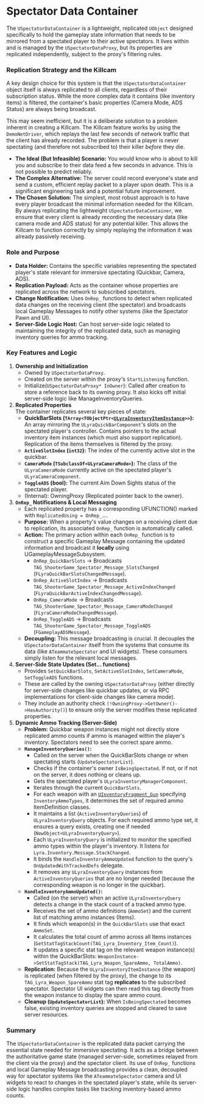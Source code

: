 # Spectator Data Container

The `USpectatorDataContainer` is a lightweight, replicated `UObject` designed specifically to hold the gameplay state information that needs to be mirrored from a spectated player to their active spectators. It lives within and is managed by the `USpectatorDataProxy`, but its properties are replicated independently, subject to the proxy's filtering rules.

### **Replication Strategy and the Killcam**

A key design choice for this system is that the `USpectatorDataContainer` object itself is always replicated to all clients, regardless of their subscription status. While the more complex data it contains (like inventory items) is filtered, the container's basic properties (Camera Mode, ADS Status) are always being broadcast.

This may seem inefficient, but it is a deliberate solution to a problem inherent in creating a Killcam. The Killcam feature works by using the `DemoNetDriver`, which replays the last few seconds of network traffic that the client has already recorded. The problem is that a player is never spectating (and therefore not subscribed to) their killer _before_ they die.

* **The Ideal (But Infeasible) Scenario:** You would know who is about to kill you and subscribe to their data feed a few seconds in advance. This is not possible to predict reliably.
* **The Complex Alternative:** The server could record everyone's state and send a custom, efficient replay packet to a player upon death. This is a significant engineering task and a potential future improvement.
* **The Chosen Solution:** The simplest, most robust approach is to have every player broadcast the minimal information needed for the Killcam. By always replicating the lightweight `USpectatorDataContainer`, we ensure that every client is already recording the necessary data (like camera mode and ADS status) for any potential killer. This allows the Killcam to function correctly by simply replaying the information it was already passively receiving.

### Role and Purpose

* **Data Holder:** Contains the specific variables representing the spectated player's state relevant for immersive spectating (Quickbar, Camera, ADS).
* **Replication Payload:** Acts as the container whose properties are replicated across the network to subscribed spectators.
* **Change Notification:** Uses `OnRep_` functions to detect when replicated data changes on the receiving client (the spectator) and broadcasts local Gameplay Messages to notify other systems (like the Spectator Pawn and UI).
* **Server-Side Logic Host:** Can host server-side logic related to maintaining the integrity of the replicated data, such as managing inventory queries for ammo tracking.

### Key Features and Logic

1. **Ownership and Initialization**
   * Owned by `USpectatorDataProxy`.
   * Created on the server within the proxy's `StartListening` function.
   * Initialize(`USpectatorDataProxy* InOwner`): Called after creation to store a reference back to its owning proxy. It also kicks off initial server-side logic like ManageInventoryQueries.
2. **Replicated Properties**\
   The container replicates several key pieces of state:
   * **QuickBarSlots (`TArray<TObjectPtr<`**[**`ULyraInventoryItemInstance`**](../../../../base-lyra-modified/items/items-and-fragments/item-instance.md)**`>>`):** An array mirroring the `ULyraQuickBarComponent`'s slots on the spectated player's controller. Contains pointers to the actual inventory item instances (which must also support replication). Replication of the items themselves is filtered by the proxy.
   * **`ActiveSlotIndex` (`int32`):** The index of the currently active slot in the quickbar.
   * **`CameraMode` (`TSubclassOf<ULyraCameraMode>`):** The class of the `ULyraCameraMode` currently active on the spectated player's `ULyraCameraComponent`.
   * **`ToggleADS` (bool):** The current Aim Down Sights status of the spectated player.
   * (Internal): OwningProxy (Replicated pointer back to the owner).
3. **`OnRep_` Notifications & Local Messaging**
   * Each replicated property has a corresponding UFUNCTION() marked with `ReplicatedUsing = OnRep_`....
   * **Purpose:** When a property's value changes on a receiving client due to replication, its associated `OnRep_` function is automatically called.
   * **Action:** The primary action within each `OnRep_` function is to construct a specific Gameplay Message containing the updated information and broadcast it **locally** using UGameplayMessageSubsystem.
     * `OnRep_QuickBarSlots` -> Broadcasts `TAG_ShooterGame_Spectator_Message_SlotsChanged` (`FLyraQuickBarSlotsChangedMessage`).
     * `OnRep_ActiveSlotIndex` -> Broadcasts `TAG_ShooterGame_Spectator_Message_ActiveIndexChanged` (`FLyraQuickBarActiveIndexChangedMessage`).
     * `OnRep_CameraMode` -> Broadcasts `TAG_ShooterGame_Spectator_Message_CameraModeChanged` (`FLyraCameraModeChangedMessage`).
     * `OnRep_ToggleADS` -> Broadcasts `TAG_ShooterGame_Spectator_Message_ToggleADS` (`FGameplayADSMessage`).
   * **Decoupling:** This message broadcasting is crucial. It decouples the `USpectatorDataContainer` itself from the systems that consume its data (like `ATeammateSpectator` and UI widgets). These consumers simply listen for the relevant local messages.
4. **Server-Side State Updates (Set... functions)**
   * Provides `SetQuickBarSlots`, `SetActiveSlotIndex`, `SetCameraMode`, `SetToggleADS` functions.
   * These are called by the owning `USpectatorDataProxy` (either directly for server-side changes like quickbar updates, or via RPC implementations for client-side changes like camera mode).
   * They include an authority check `(!OwningProxy->GetOwner()->HasAuthority()`) to ensure only the server modifies these replicated properties.
5. **Dynamic Ammo Tracking (Server-Side)**
   * **Problem:** Quickbar weapon instances might not directly store replicated ammo counts if ammo is managed within the player's inventory. Spectators need to see the correct spare ammo.
   * **`ManageInventoryQueries()`:**
     * Called on the server when the QuickBarSlots change or when spectating starts (`UpdateSpectatorList`).
     * Checks if the container's owner `IsBeingSpectated`. If not, or if not on the server, it does nothing or cleans up.
     * Gets the spectated player's `ULyraInventoryManagerComponent`.
     * Iterates through the current `QuickBarSlots`.
     * For each weapon with an [`UInventoryFragment_Gun`](../../weapons/gun-fragment/) specifying `InventoryAmmoTypes`, it determines the set of required ammo ItemDefinition classes.
     * It maintains a list (`ActiveInventoryQueries`) of `ULyraInventoryQuery` objects. For each required ammo type set, it ensures a query exists, creating one if needed (`NewObject<ULyraInventoryQuery>`).
     * Each `ULyraInventoryQuery` is initialized to monitor the specified ammo types within the player's inventory. It listens for `Lyra.Inventory.Message.StackChanged`.
     * It binds the `HandleInventoryAmmoUpdated` function to the query's `OnUpdatedWithTrackedDefs` delegate.
     * It removes any `ULyraInventoryQuery` instances from `ActiveInventoryQueries` that are no longer needed (because the corresponding weapon is no longer in the quickbar).
   * **`HandleInventoryAmmoUpdated()`:**
     * Called (on the server) when an active `ULyraInventoryQuery` detects a change in the stack count of a tracked ammo type.
     * Receives the set of ammo definitions (`AmmoSet`) and the current list of matching ammo instances (Items).
     * It finds which weapon(s) in the `QuickBarSlots` use that exact `AmmoSet`.
     * It calculates the total count of ammo across all Items instances (`GetStatTagStackCount(TAG_Lyra_Inventory_Item_Count)`).
     * It updates a specific stat tag on the relevant weapon instance(s) within the QuickBarSlots: `WeaponInstance->SetStatTagStack(TAG_Lyra_Weapon_SpareAmmo, TotalAmmo)`.
   * **Replication:** Because the `ULyraInventoryItemInstance` (the weapon) is replicated (when filtered by the proxy), the change to its `TAG_Lyra_Weapon_SpareAmmo` stat tag **replicates** to the subscribed spectator. Spectator UI widgets can then read this tag directly from the weapon instance to display the spare ammo count.
   * **Cleanup (`UpdateSpectatorList`):** When `IsBeingSpectated` becomes false, existing inventory queries are stopped and cleared to save server resources.

### Summary

The `USpectatorDataContainer` is the replicated data packet carrying the essential state needed for immersive spectating. It acts as a bridge between the authoritative game state (managed server-side, sometimes relayed from the client via the proxy) and the spectator client. Its use of `OnRep_` functions and local Gameplay Message broadcasting provides a clean, decoupled way for spectator systems like the `ATeammateSpectator` camera and UI widgets to react to changes in the spectated player's state, while its server-side logic handles complex tasks like tracking inventory-based ammo counts.
